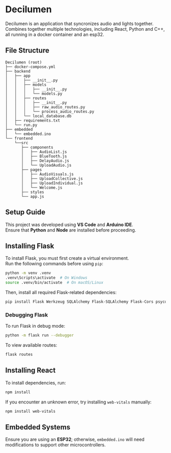 # Decilumen

Decilumen is an application that syncronizes audio and lights together. Combines together multiple technologies, including React, Python and C++, all running in a docker container and an esp32.

## File Structure

```
Decilumen (root)
├── docker-compose.yml
├── backend
│   ├── app
│   │   ├── __init__.py
│   │   ├── models
│   │   │   ├── __init__.py
│   │   │   └── models.py
│   │   ├── routes
│   │   │   ├── __init__.py
│   │   │   ├── raw_audio_routes.py
│   │   │   └── process_audio_routes.py
│   │   └── local_database.db
│   ├── requirements.txt
│   └── run.py
├── embedded
│   └── embedded.ino
└── frontend
    └──src
       ├── components
       │   ├── AudioList.js
       │   ├── BlueTooth.js
       │   ├── DelayAudio.js
       │   └── UploadAudio.js
       ├── pages
       │   ├── AudioVisuals.js
       │   ├── UploadCollective.js
       │   ├── UploadIndividual.js
       │   └── Welcome.js
       ├── styles
       └── app.js
```

## Setup Guide

This project was developed using **VS Code** and **Arduino IDE**.  
Ensure that **Python** and **Node** are installed before proceeding.

## Installing Flask

To install Flask, you must first create a virtual environment.  
Run the following commands before using `pip`:

```sh
python -m venv .venv
.venv\Scripts\activate  # On Windows
source .venv/bin/activate  # On macOS/Linux
```

Then, install all required Flask-related dependencies:

```sh
pip install Flask Werkzeug SQLAlchemy Flask-SQLAlchemy Flask-Cors psycopg2-binary python-dotenv Flask-Migrate librosa paho-mqtt
```

### Debugging Flask

To run Flask in debug mode:

```sh
python -m flask run --debugger
```

To view available routes:

```sh
flask routes
```

## Installing React

To install dependencies, run:

```sh
npm install
```

If you encounter an unknown error, try installing `web-vitals` manually:

```sh
npm install web-vitals
```

## Embedded Systems

Ensure you are using an **ESP32**; otherwise, `embedded.ino` will need modifications to support other microcontrollers.
